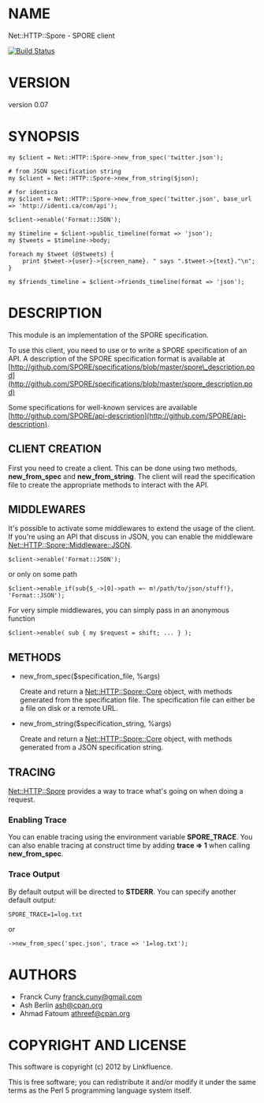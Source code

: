 # NAME

Net::HTTP::Spore - SPORE client

[![Build Status](https://travis-ci.org/SPORE/net-http-spore.svg?branch=master)](https://travis-ci.org/SPORE/net-http-spore)

# VERSION

version 0.07

# SYNOPSIS

    my $client = Net::HTTP::Spore->new_from_spec('twitter.json');

    # from JSON specification string
    my $client = Net::HTTP::Spore->new_from_string($json);

    # for identica
    my $client = Net::HTTP::Spore->new_from_spec('twitter.json', base_url => 'http://identi.ca/com/api');

    $client->enable('Format::JSON');

    my $timeline = $client->public_timeline(format => 'json');
    my $tweets = $timeline->body;

    foreach my $tweet (@$tweets) {
        print $tweet->{user}->{screen_name}. " says ".$tweet->{text}."\n";
    }

    my $friends_timeline = $client->friends_timeline(format => 'json');

# DESCRIPTION

This module is an implementation of the SPORE specification.

To use this client, you need to use or to write a SPORE specification of an
API.  A description of the SPORE specification format is available at
[http://github.com/SPORE/specifications/blob/master/spore\_description.pod](http://github.com/SPORE/specifications/blob/master/spore_description.pod)

Some specifications for well-known services are available
[http://github.com/SPORE/api-description](http://github.com/SPORE/api-description).

## CLIENT CREATION

First you need to create a client. This can be done using two methods,
**new\_from\_spec** and **new\_from\_string**. The client will read the specification
file to create the appropriate methods to interact with the API.

## MIDDLEWARES

It's possible to activate some middlewares to extend the usage of the client.
If you're using an API that discuss in JSON, you can enable the middleware
[Net::HTTP::Spore::Middleware::JSON](https://metacpan.org/pod/Net::HTTP::Spore::Middleware::JSON).

    $client->enable('Format::JSON');

or only on some path

    $client->enable_if(sub{$_->[0]->path =~ m!/path/to/json/stuff!}, 'Format::JSON');

For very simple middlewares, you can simply pass in an anonymous function

    $client->enable( sub { my $request = shift; ... } );

## METHODS

- new\_from\_spec($specification\_file, %args)

    Create and return a [Net::HTTP::Spore::Core](https://metacpan.org/pod/Net::HTTP::Spore::Core) object, with methods generated
    from the specification file. The specification file can either be a file on
    disk or a remote URL.

- new\_from\_string($specification\_string, %args)

    Create and return a [Net::HTTP::Spore::Core](https://metacpan.org/pod/Net::HTTP::Spore::Core) object, with methods
    generated from a JSON specification string.

## TRACING

[Net::HTTP::Spore](https://metacpan.org/pod/Net::HTTP::Spore) provides a way to trace what's going on when doing a
request.

### Enabling Trace

You can enable tracing using the environment variable **SPORE\_TRACE**. You can
also enable tracing at construct time by adding **trace => 1** when calling
**new\_from\_spec**.

### Trace Output

By default output will be directed to **STDERR**. You can specify another
default output:

    SPORE_TRACE=1=log.txt

or

    ->new_from_spec('spec.json', trace => '1=log.txt');

# AUTHORS

- Franck Cuny <franck.cuny@gmail.com>
- Ash Berlin <ash@cpan.org>
- Ahmad Fatoum <athreef@cpan.org>

# COPYRIGHT AND LICENSE

This software is copyright (c) 2012 by Linkfluence.

This is free software; you can redistribute it and/or modify it under
the same terms as the Perl 5 programming language system itself.
